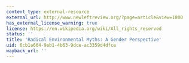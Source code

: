 ```yaml
---
content_type: external-resource
external_url: http://www.newleftreview.org/?page=article&view=1800
has_external_license_warning: true
license: https://en.wikipedia.org/wiki/All_rights_reserved
status: ''
title: 'Radical Environmental Myths: A Gender Perspective'
uid: 6cb1a664-9eb1-4b63-9dce-ac3359d4dfce
wayback_url: ''
---
```

